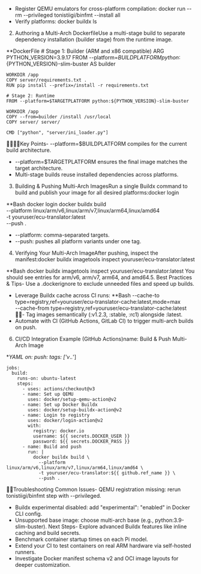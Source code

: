 - Register QEMU emulators for cross-platform compilation:
docker run --rm --privileged tonistiigi/binfmt --install all
- Verify platforms:
docker buildx ls
2. Authoring a Multi-Arch DockerfileUse a multi-stage build to separate dependency installation (builder stage) from the runtime image.

**DockerFile
    # Stage 1: Builder (ARM and x86 compatible)
    ARG PYTHON_VERSION=3.9.17
    FROM --platform=$BUILDPLATFORM python:${PYTHON_VERSION}-slim-buster AS builder
    
    WORKDIR /app
    COPY server/requirements.txt .
    RUN pip install --prefix=/install -r requirements.txt
    
    # Stage 2: Runtime
    FROM --platform=$TARGETPLATFORM python:${PYTHON_VERSION}-slim-buster
    
    WORKDIR /app
    COPY --from=builder /install /usr/local
    COPY server/ server/
    
    CMD ["python", "server/ini_loader.py"]


Key Points- --platform=$BUILDPLATFORM compiles for the current build architecture.
- --platform=$TARGETPLATFORM ensures the final image matches the target architecture.
- Multi-stage builds reuse installed dependencies across platforms.

3. Building & Pushing Multi-Arch ImagesRun a single Buildx command to build and publish your image for all desired platforms:docker login

**Bash
    docker login
    docker buildx build \
    --platform linux/arm/v6,linux/arm/v7,linux/arm64,linux/amd64 \
    -t youruser/ecu-translator:latest \
    --push .
- --platform: comma-separated targets.
- --push: pushes all platform variants under one tag.

4. Verifying Your Multi-Arch ImageAfter pushing, inspect the manifest:docker buildx imagetools inspect youruser/ecu-translator:latest

**Bash
    docker buildx imagetools inspect youruser/ecu-translator:latest
You should see entries for arm/v6, arm/v7, arm64, and amd64.5. Best Practices & Tips- Use a .dockerignore to exclude unneeded files and speed up builds.
- Leverage Buildx cache across CI runs:
**Bash
    --cache-to type=registry,ref=youruser/ecu-translator-cache:latest,mode=max \
    --cache-from type=registry,ref=youruser/ecu-translator-cache:latest
- Tag images semantically (:v1.2.3, :stable, :rc1) alongside :latest.
- Automate with CI (GitHub Actions, GitLab CI) to trigger multi-arch builds on push.
6. CI/CD Integration Example (GitHub Actions)name: Build & Push Multi-Arch Image

**YAML
    on:
      push:
        tags: ['v*.*.*']
    
    jobs:
      build:
        runs-on: ubuntu-latest
        steps:
          - uses: actions/checkout@v3
          - name: Set up QEMU
            uses: docker/setup-qemu-action@v2
          - name: Set up Docker Buildx
            uses: docker/setup-buildx-action@v2
          - name: Login to registry
            uses: docker/login-action@v2
            with:
              registry: docker.io
              username: ${{ secrets.DOCKER_USER }}
              password: ${{ secrets.DOCKER_PASS }}
          - name: Build and push
            run: |
              docker buildx build \
                --platform linux/arm/v6,linux/arm/v7,linux/arm64,linux/amd64 \
                -t youruser/ecu-translator:${{ github.ref_name }} \
                --push .
Troubleshooting Common Issues- QEMU registration missing: rerun tonistiigi/binfmt step with --privileged.
- Buildx experimental disabled: add "experimental": "enabled" in Docker CLI config.
- Unsupported base image: choose multi-arch base (e.g., python:3.9-slim-buster).
Next Steps- Explore advanced Buildx features like inline caching and build secrets.
- Benchmark container startup times on each Pi model.
- Extend your CI to test containers on real ARM hardware via self-hosted runners.
- Investigate Docker manifest schema v2 and OCI image layouts for deeper customization.
